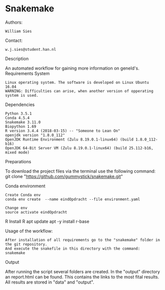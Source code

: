 # Snakemake

Authors:

    William Sies

Contact:

    w.j.sies@student.han.nl

Description

An automated workflow for gaining more information on geneId's.
Requirements
System

    Linux operating system. The software is developed on Linux Ubuntu 16.04
    WARNING: Difficulties can arise, when another version of opperating system is used.

Dependencies

    Python 3.5.1
    Conda 4.5.4
    Snakemake 3.11.0
    Biopython 1.69
    R version 3.4.4 (2018-03-15) -- "Someone to Lean On"
    openjdk version "1.8.0_112"
    OpenJDK Runtime Environment (Zulu 8.19.0.1-linux64) (build 1.8.0_112-b16)
    OpenJDK 64-Bit Server VM (Zulu 8.19.0.1-linux64) (build 25.112-b16, mixed mode)


Preparations

To download the project files via the terminal use the following command: git clone "https://github.com/gummystick/snakemake.git"

Conda environment

    Create Conda env
    conda env create  --name eindOpdracht --file environment.yaml

    Change env
    source activate eindOpdracht

R
    Install R
    apt update
    apt -y install r-base

Usage of the workflow:

    After installation of all requirements go to the "snakemake" folder in the git repository.
    And execute the snakefile in this directory with the command: snakemake


Output

After running the script several folders are created. In the "output" directory an report.html can be found. This contains the links to the most fital results. All results are stored in "data" and "output".
